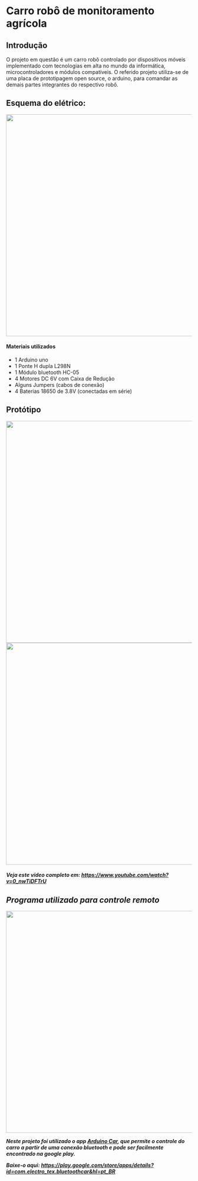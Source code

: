# Carro robô de monitoramento agrícola

<h2>Introdução</h2>
<p>O projeto em questão é um carro robô controlado por dispositivos móveis implementado 
com tecnologias em alta no mundo da informática, microcontroladores e módulos compatíveis. O 
referido projeto utiliza-se de uma placa de prototipagem open source, o arduino, para comandar as 
demais partes integrantes do respectivo robô.
</p>

<h2>Esquema do elétrico:</h2>
<a href="https://user-images.githubusercontent.com/53026536/69505065-7b3c6f00-0f06-11ea-9077-1330945eb2c8.jpg"><img width="600px" src="https://user-images.githubusercontent.com/53026536/69505056-74156100-0f06-11ea-8c10-d16c6528fe80.jpg"></a>

<h4>Materiais utilizados</h4>
<ul>
   <li>1 Arduino uno</li>
   <li>1 Ponte H dupla L298N</li>
   <li>1 Módulo bluetooth HC-05</li>
   <li>4 Motores DC 6V com Caixa de Redução</li>
   <li>Alguns Jumpers (cabos de conexão)</li>
   <li>4 Baterias 18650 de 3.8V (conectadas em série)</li>
</ul>

<h2>Protótipo</h2>
<img width="600px" src="https://user-images.githubusercontent.com/53026536/69104716-079eeb80-0a48-11ea-996e-fabb0710e93d.png">
<a href="https://www.youtube.com/watch?v=0_nwTiDFTrU"><img width="600px" src="https://user-images.githubusercontent.com/53026536/69506108-e472b100-0f0b-11ea-98bd-197242de09c6.gif"></a>
<h5>Veja este vídeo completo em: <a href="https://www.youtube.com/watch?v=0_nwTiDFTrU">https://www.youtube.com/watch?v=0_nwTiDFTrU</a><h/5>
   
<h2>Programa utilizado para controle remoto</h2>
<img width="600px" src="https://user-images.githubusercontent.com/53026536/80894120-93cb6500-8cae-11ea-89aa-33106e7fb1bc.jpg">
<p>Neste projeto foi utilizado o app <a href="https://play.google.com/store/apps/details?id=com.electro_tex.bluetoothcar&hl=pt_BR" target="_blank">Arduino Car</a>, que permite o controle do carro a partir de uma conexão bluetooth e pode ser facilmente encontrado na google play.</p>
Baixe-o aqui: <a href="https://play.google.com/store/apps/details?id=com.electro_tex.bluetoothcar&hl=pt_BR" target="_blank">https://play.google.com/store/apps/details?id=com.electro_tex.bluetoothcar&hl=pt_BR</a> </br>